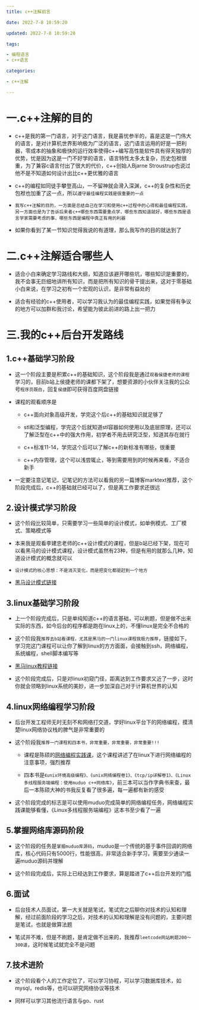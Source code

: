 ```yaml
---
title: c++注解前言

date: 2022-7-8 10:59:20

updated: 2022-7-8 10:59:20

tags:

- 编程语言
- c++语言

categories:

- c++注解

---
```


# 一.c++注解的目的

- c++是我的第一门语言，对于这门语言，我是喜忧参半的，喜是这是一门伟大的语言，是对计算机世界影响极为广泛的语言，这门语言运用的好是一把利器，零成本的抽象和极快的运行效率使得c++编写高性能软件具有得天独厚的优势，忧是因为这是一门不好学的语言，语言特性太多太复杂，历史包袱很重，为了兼容c语言付出了很大的代价，c++创始人Bjarne Stroustrup也说过他不是不知道如何设计出比c++更优雅的语言

- c++的编程如同徒手攀登高山，一不留神就会滑入深渊，c++的复杂性和历史包袱也加重了这一点，所以`遵守最佳编程实践是很重要的一点`

- `我写c++注解的目的，一方面是总结自己在学习和使用c++过程中的心得和最佳编程实践，另一方面也是为了告诉后来者c++哪些东西需要重点学，哪些东西知道就好，哪些东西是语言学家需要考虑的事，哪些东西是编程中真正有用的利器`

- 如果你看到了某一节知识觉得我说的有道理，那么我写作的目的就达到了

# 二.c++注解适合哪些人

- 适合小白来确定学习路线和大纲，知道应该避开哪些坑，哪些知识是重要的，我不会事无巨细地讲所有知识，而是把所有知识的骨干提出来，这对于零基础小白来说，在学习之初有一个宏观的认识，是非常有益处的

- 适合有经验的c++使用者，可以学习我认为的最佳编程实践，如果觉得有争议的地方可以加群和我讨论，希望能为彼此前进的路上出一把力

# 三.我的c++后台开发路线

## 1.c++基础学习阶段

- 这一个阶段主要是积累c++的基础知识，这个阶段我是通过`观看侯捷老师的课程`学习的，目前b站上侯捷老师的课都下架了，想要资源的小伙伴关注我的公众号`程序员既白`，回复`侯捷`即可获得百度网盘链接

- 课程的观看顺序是
  
  - c++面向对象高级开发，学完这个后c++的基础知识就足够了
  
  - stl和泛型编程，学完这个后就知道stl容器如何使用以及底层原理，还可以了解泛型在c++中的强大作用，初学者不用去研究泛型，知道其存在就行
  
  - c++标准11-14，学完这个后可以了解c++的新标准有哪些，很重要
  
  - c++内存管理，这个可以浅尝辄止，等到需要用到的时候再来看，不适合新手

- 一定要注意记笔记，记笔记的方法可以看我的另一篇博客marktext推荐，这个阶段完成后，c++的基础就已经可以了，但是离工作要求还很远

## 2.设计模式学习阶段

- 这个阶段比较简单，只需要学习一些简单的设计模式，如单例模式、工厂模式、策略模式等

- 本来我是观看李建忠老师的c++设计模式的课程，但是b站已经下架，现在可以看黑马的设计模式课程，设计模式虽然有23种，但是有用的就那么几种，知道设计模式的概念就可以

- `设计模式的核心思想：不是消灭变化，而是把变化都驱赶到一个地方`

- [黑马设计模式链接](https://www.bilibili.com/video/BV1Mb411t7ut?spm_id_from=333.337.search-card.all.click)

## 3.linux基础学习阶段

- 上一个阶段完成后，只是单纯知道c++的语言基础，可以刷题，但是做不出来实际的东西，如今后台的程序都是跑在linux上的，不懂linux是完全不合格的

- 这个阶段我`推荐去b站看课程，尤其是黑马的一门linux课程我极力推荐`，链接如下，学习完这门课程可以让你了解到linux的方方面面，会接触到ssh，网络编程，系统编程，shell脚本编写等

- [黑马linux教程链接](https://www.bilibili.com/video/BV1dt411f7TZ?spm_id_from=333.337.search-card.all.click)

- 这个阶段完成后，只是对linux初窥门径，距离达到工作要求又近了一步，这时你就会领略到linux系统的美妙，进一步加深自己对于计算机世界的认知

## 4.linux网络编程学习阶段

- 后台开发工程师无时无刻不和网络打交道，学好linux平台下的网络编程，摸清楚linux网络协议栈的脾气是非常重要的

- 这个阶段我`推荐一门课程和四本书，非常重要，非常重要，非常重要!!!`
  
  - 课程是陈硕的[网络编程实践课](https://www.bilibili.com/video/BV1TA411q75p?spm_id_from=333.337.search-card.all.click)，这个课程讲述了在linux下进行网络编程的注意事项，强烈推荐
  
  - 四本书是`《unix环境高级编程》、《unix网络编程卷1》、《tcp/ip详解卷1》、《Linux多线程服务端编程：使用muduo c++网络库》`，前三本可以当作字典书来查，最后一本陈硕大神的书我反复看了很多遍，每一遍都有新的感受

- 这个阶段完成的标志是可以使用muduo完成简单的网络编程任务，网络编程实践课能够看懂，《Linux多线程服务端编程》这本书至少看了一遍

## 5.掌握网络库源码阶段

- 这个阶段的任务是`掌握muduo库源码`，muduo是一个传统的基于事件回调的网络库，核心代码只有5000行，性能很高，非常适合新手学习，需要至少通读一遍muduo源码并理解

- 这个阶段完成后，实际上已经达到工作要求，算是踏进了c++后台开发的门槛

## 6.面试

- 后台技术人员面试，第一大关就是笔试，笔试完之后聊你对技术的认知和理解，经过前面阶段的学习之后，对技术的认知和理解是没有问题的，主要问题是笔试，也就是做算法题

- 笔试并不难，但是不刷题，是肯定做不出来的，我推荐`leetcode网站刷题200～300道`，这时候笔试就完全不是问题

## 7.技术进阶

- 这个阶段看个人的工作定位了，可以学习协程，可以学习数据库技术，如mysql，redis等，也可以研究网络协议等技术

- 同样可以学习其他流行语言与go、rust
